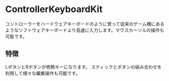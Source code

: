 # ControllerKeyboardKit
コントローラーをハードウェアキーボードのように使って従来のゲーム機にあるようなソフトウェアキーボードより高速に入力します。マウスカーソルの操作も可能です。
## 特徴
LボタンとRボタンが修飾キーになります。
スティックとボタンの組み合わせを利用して様々な編集操作も可能です。
